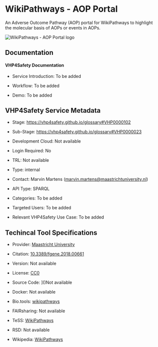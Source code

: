 # WikiPathways - AOP Portal

<!--- This file is autogenerated. Edit wikipathways_aop.json to make changes in this page. --->

An Adverse Outcome Pathway (AOP) portal for WikiPathways to highlight the molecular basis of AOPs or events in AOPs.

![WikiPathways - AOP Portal logo](https://raw.githubusercontent.com/VHP4Safety/cloud/main/docs/service/wikipathways_aop.png)

## Documentation

#### VHP4Safety Documentation

* Service Introduction: To be added

* Workflow: To be added

* Demo: To be added

<h4 id='tess-widget-materials-header'></h4>

<div id='tess-widget-materials-list' class='tess-widget tess-widget-list'></div>
<script>
  function initTeSSWidgets() {
    var query = 'wikipathways_aop';
    if (query.trim() != '') {
      TessWidget.Materials(document.getElementById('tess-widget-materials-list'),
                           'SimpleList',
                           {
                             opts: {
                               enableSearch: false
                             },
                             params: {
                               pageSize: 5,
                               q: query
                             }
                           });
      document.getElementById('tess-widget-materials-header').innerHTML = 'Documentation from ELIXIR TeSS'
    }
}
</script>
<script async='' defer='' src='https://elixirtess.github.io/TeSS_widgets/components/js/tess-widget-standalone.js' onload='initTeSSWidgets()'></script>

## VHP4Safety Service Metadata

* Stage: https://vhp4safety.github.io/glossary#VHP0000102

* Sub-Stage: https://vhp4safety.github.io/glossary#VHP0000023

* Development Cloud: []()Not available

* Login Required: No

* TRL: Not available

* Type: internal

* Contact: Marvin Martens (marvin.martens@maastrichtuniversity.nl)

* API Type: SPARQL

* Categories: To be added

* Targeted Users: To be added

* Relevant VHP4Safety Use Case: To be added

## Techincal Tool Specifications

* Provider: [Maastricht University]()

* Citation: [10.3389&#x2F;fgene.2018.00661](https://doi.org/10.3389&#x2F;fgene.2018.00661)

* Version: Not available

* License: [CC0](https:&#x2F;&#x2F;creativecommons.org&#x2F;share-your-work&#x2F;public-domain&#x2F;cc0&#x2F;)

* Source Code: ]()Not available

* Docker: []()Not available

* Bio.tools: [wikipathways](wikipathways)

* FAIRsharing: Not available

* TeSS: [WikiPathways](WikiPathways)

* RSD: Not available

* Wikipedia: [WikiPathways](WikiPathways)

<script type="application/ld+json">
  {
    "@context": "https://schema.org/",
    "@type": "SoftwareApplication",
    "http://purl.org/dc/terms/conformsTo": {
      "@type": "CreativeWork", "@id": "https://bioschemas.org/profiles/ComputationalTool/1.0-RELEASE"
    },
    "@id" : "https://vhp4safety.github.io/cloud/service/wikipathways_aop",
    "name": "WikiPathways - AOP Portal",
    "description": "An Adverse Outcome Pathway (AOP) portal for WikiPathways to highlight the molecular basis of AOPs or events in AOPs.",
    "url": "http://aop.wikipathways.org/"
  }
</script>
